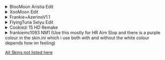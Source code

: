 <details>

<summary>BlooMoon Aristia Edit</summary>

[Download](https://drive.google.com/file/d/1XcaPqJEkntlSPjwkDo2L9uqPoBdajR3v/view?usp=sharing)

https://github.com/user-attachments/assets/c12c4b42-7035-4e5d-bbea-d870f3a13bee
</details>

<details>

<summary>XooMoon Edit</summary>

[Download](https://drive.google.com/file/d/1HROMycWGfYQ9jMmQMsU73_a4fAdz7xFU/view?usp=sharing)

https://github.com/user-attachments/assets/a60247c8-ca56-4486-acd3-a50cc2b2ab59
</details>

<details>

<summary>Frankie+AzerinoV1.1</summary>

[Download](https://drive.google.com/file/d/1JSoO2H9itjJbGTJm0zjBooXzFRapEDw3/view?usp=drive_link)

https://github.com/user-attachments/assets/81a5a320-39d6-4bad-a283-57f52aa8df5b
</details>

<details>

<summary>FlyingTuna Selyu Edit</summary>

[Download](https://drive.google.com/file/d/13bjaElPKCl93yzB7cgrsDw688yf46wYl/view?usp=sharing)

https://github.com/user-attachments/assets/05786757-6939-4568-a218-60817ce9b292
</details>

<details>

<summary>Cookiezi 15 HD Remake</summary>

[Download](https://drive.google.com/file/d/1S5J2wMIZ9A9jCf4lj9KOXwpg_VMHV88S/view?usp=sharing)

https://github.com/user-attachments/assets/5fd13571-a566-4297-bee8-edd80abb2d5c
</details>

<details>

<summary>frankiemc1093 NM1 (Use this mostly for HR Aim Slop and there is a purple colour in the skin.ini which i use both with and without the white colour depends how im feeling)</summary>

[Download](https://drive.google.com/file/d/1XKRXrapvdEavv_4w-pCshOMGE3JmgFk2/view?usp=sharing)

https://github.com/user-attachments/assets/b7eb677e-1fca-48d6-a4f3-cac9fec4c66c
</details>

[All Skins not listed here](https://drive.google.com/drive/folders/1ekRWLnVyYvitC5rauGxj23_P5Yi3B32-)
